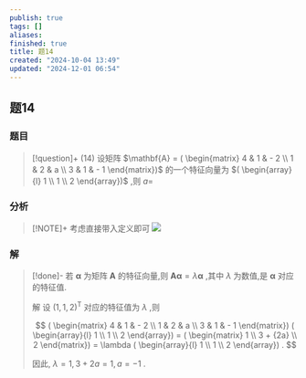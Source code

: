 ```yaml
---
publish: true
tags: []
aliases: 
finished: true
title: 题14
created: "2024-10-04 13:49"
updated: "2024-12-01 06:54"
---
```

## 题14
### 题目
> [!question]+
> (14) 设矩阵 $\mathbf{A} = ( \begin{matrix} 4 & 1 & - 2 \\ 1 & 2 & a \\ 3 & 1 & - 1 \end{matrix})$ 的一个特征向量为 $( \begin{array}{l} 1 \\ 1 \\ 2 \end{array})$ ,则 $a =$
### 分析
> [!NOTE]+
> 考虑直接带入定义即可
> ![](https://img.hwenyi.live/202411301412043.webp)
### 解
> [!done]-
> 若 $\mathbf{\alpha }$ 为矩阵 $\mathbf{A}$ 的特征向量,则 $\mathbf{A}\mathbf{\alpha } = \lambda \mathbf{\alpha }$ ,其中 $\lambda$ 为数值,是 $\mathbf{\alpha }$ 对应的特征值.
> 
> 解 设 ${( 1,1,2) }^{\mathrm{T}}$ 对应的特征值为 $\lambda$ ,则
> 
> $$
> ( \begin{matrix} 4 & 1 & - 2 \\ 1 & 2 & a \\ 3 & 1 & - 1 \end{matrix}) ( \begin{array}{l} 1 \\ 1 \\ 2 \end{array}) = ( \begin{matrix} 1 \\ 3 + {2a} \\ 2 \end{matrix}) = \lambda ( \begin{array}{l} 1 \\ 1 \\ 2 \end{array}) .
> $$
> 
> 因此, $\lambda = 1,3 + {2a} = 1, a = - 1$ .